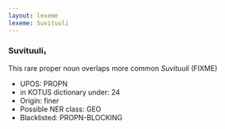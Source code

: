 ```yaml
---
layout: lexeme
lexeme: Suvituuli
---
```


###  Suvituuli₁

This rare proper noun overlaps more common *Suvituuli* (FIXME)
* UPOS:  PROPN
* in KOTUS dictionary under:  24
* Origin:  finer
* Possible NER class:  GEO
* Blacklisted:  PROPN-BLOCKING

